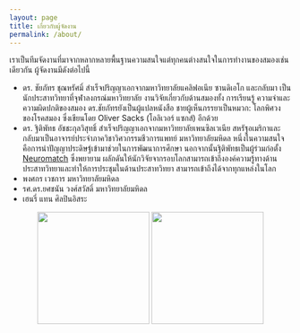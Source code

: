 ```yaml
---
layout: page
title: เกี่ยวกับผู้จัดงาน
permalink: /about/
---
```


เราเป็นทีมจัดงานที่มาจากหลากหลายพื้นฐานความสนใจแต่ทุกคนต่างสนใจในการทำงานของสมองเช่นเดียวกัน
ผู้จัดงานมีดังต่อไปนี้

- ดร. ชัยภัทร ชุณหรัศมิ์ สำเร็จปริญญาเอกจากมหาวิทยาลัยแคลิฟอเนีย ซานดิเอโก และกลับมา
  เป็นนักประสาทวิทยาที่จุฬาลงกรณ์มหาวิทยาลัย งานวิจัยเกี่ยวกับด้านสมองทั้ง การเรียนรู้
  ความจำและความผิดปกติของสมอง ดร.ชัยภัทรยังเป็นผู้แปลหนังสือ ชายผู้เห็นภรรยาเป็นหมวก: โลกพิศวงของโรคสมอง
  ซึ่งเขียนโดย Oliver Sacks (โอลิเวอร์ แซกส์) อีกด้วย
- ดร. ฐิติพัทธ อัชชะกุลวิสุทธิ์ สำเร็จปริญญาเอกจากมหาวิทยาลัยเพนซิลเวเนีย สหรัฐอเมริกาและ
  กลับมาเป็นอาจารย์ประจำภาควิชาวิศวกรรมชีวการแพทย์ มหาวิทยาลัยมหิดล
  หนึ่งในความสนใจคือการนำปัญญาประดิษฐ์เข้ามาช่วยในการพัฒนาการศึกษา
  นอกจากนั้นฐิติพัทธเป็นผู้ร่วมก่อตั้ง [Neuromatch](https://neuromatch.io/) ซึ่งพยายาม
  ผลักดันให้นักวิจัยจากรอบโลกสามารถเข้าถึงองค์ความรู้ทางด้านประสาทวิทยาและทำให้การประชุมในด้านประสาทวิทยา
  สามารถเข้าถึงได้จากทุกแหล่งในโลก
- พงศกร เวชการ มหาวิทยาลัยมหิดล
- รศ.ดร.ยศชนัน วงศ์สวัสดิ์ มหาวิทยาลัยมหิดล
- เฮนรี่ แทน ศิลปินอิสระ

<center>
  <p class="sponsor-imgs">
    <div class="row">
      <img src="{{ site.baseurl }}/images/chula-logo.png"  width="200" />
      <img src="{{ site.baseurl }}/images/mahidol-logo.png"  width="200" />
    </div>
  </p>
</center>
